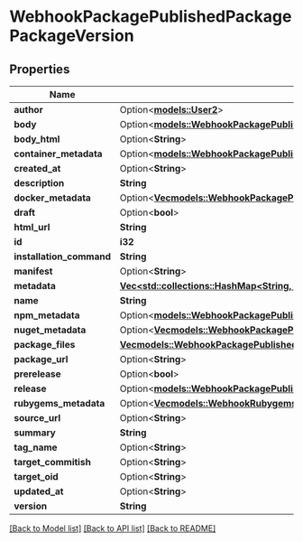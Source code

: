 # WebhookPackagePublishedPackagePackageVersion

## Properties

Name | Type | Description | Notes
------------ | ------------- | ------------- | -------------
**author** | Option<[**models::User2**](User_2.md)> |  | [optional]
**body** | Option<[**models::WebhookPackagePublishedPackagePackageVersionBody**](webhook_package_published_package_package_version_body.md)> |  | [optional]
**body_html** | Option<**String**> |  | [optional]
**container_metadata** | Option<[**models::WebhookPackagePublishedPackagePackageVersionContainerMetadata**](webhook_package_published_package_package_version_container_metadata.md)> |  | [optional]
**created_at** | Option<**String**> |  | [optional]
**description** | **String** |  | 
**docker_metadata** | Option<[**Vec<models::WebhookPackagePublishedPackagePackageVersionDockerMetadataInner>**](webhook_package_published_package_package_version_docker_metadata_inner.md)> |  | [optional]
**draft** | Option<**bool**> |  | [optional]
**html_url** | **String** |  | 
**id** | **i32** |  | 
**installation_command** | **String** |  | 
**manifest** | Option<**String**> |  | [optional]
**metadata** | [**Vec<std::collections::HashMap<String, serde_json::Value>>**](std::collections::HashMap.md) |  | 
**name** | **String** |  | 
**npm_metadata** | Option<[**models::WebhookPackagePublishedPackagePackageVersionNpmMetadata**](webhook_package_published_package_package_version_npm_metadata.md)> |  | [optional]
**nuget_metadata** | Option<[**Vec<models::WebhookPackagePublishedPackagePackageVersionNugetMetadataInner>**](webhook_package_published_package_package_version_nuget_metadata_inner.md)> |  | [optional]
**package_files** | [**Vec<models::WebhookPackagePublishedPackagePackageVersionPackageFilesInner>**](webhook_package_published_package_package_version_package_files_inner.md) |  | 
**package_url** | Option<**String**> |  | [optional]
**prerelease** | Option<**bool**> |  | [optional]
**release** | Option<[**models::WebhookPackagePublishedPackagePackageVersionRelease**](webhook_package_published_package_package_version_release.md)> |  | [optional]
**rubygems_metadata** | Option<[**Vec<models::WebhookRubygemsMetadata>**](webhook-rubygems-metadata.md)> |  | [optional]
**source_url** | Option<**String**> |  | [optional]
**summary** | **String** |  | 
**tag_name** | Option<**String**> |  | [optional]
**target_commitish** | Option<**String**> |  | [optional]
**target_oid** | Option<**String**> |  | [optional]
**updated_at** | Option<**String**> |  | [optional]
**version** | **String** |  | 

[[Back to Model list]](../README.md#documentation-for-models) [[Back to API list]](../README.md#documentation-for-api-endpoints) [[Back to README]](../README.md)


